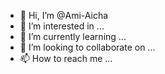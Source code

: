 - 👋 Hi, I’m @Ami-Aicha
- 👀 I’m interested in ...
- 🌱 I’m currently learning ...
- 💞️ I’m looking to collaborate on ...
- 📫 How to reach me ...

<!---
Ami-Aicha/Ami-Aicha is a ✨ special ✨ repository because its `README.md` (this file) appears on your GitHub profile.
You can click the Preview link to take a look at your changes.
--->

